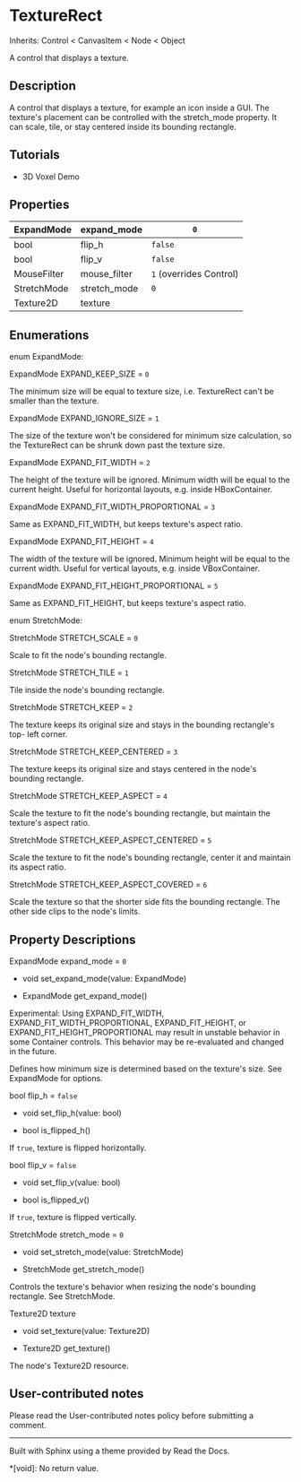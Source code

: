 # TextureRect

Inherits: Control < CanvasItem < Node < Object

A control that displays a texture.

## Description

A control that displays a texture, for example an icon inside a GUI. The
texture's placement can be controlled with the stretch_mode property. It can
scale, tile, or stay centered inside its bounding rectangle.

## Tutorials

  * 3D Voxel Demo

## Properties

ExpandMode | expand_mode | `0`  
---|---|---  
bool | flip_h | `false`  
bool | flip_v | `false`  
MouseFilter | mouse_filter | `1` (overrides Control)  
StretchMode | stretch_mode | `0`  
Texture2D | texture  
  
## Enumerations

enum ExpandMode:

ExpandMode EXPAND_KEEP_SIZE = `0`

The minimum size will be equal to texture size, i.e. TextureRect can't be
smaller than the texture.

ExpandMode EXPAND_IGNORE_SIZE = `1`

The size of the texture won't be considered for minimum size calculation, so
the TextureRect can be shrunk down past the texture size.

ExpandMode EXPAND_FIT_WIDTH = `2`

The height of the texture will be ignored. Minimum width will be equal to the
current height. Useful for horizontal layouts, e.g. inside HBoxContainer.

ExpandMode EXPAND_FIT_WIDTH_PROPORTIONAL = `3`

Same as EXPAND_FIT_WIDTH, but keeps texture's aspect ratio.

ExpandMode EXPAND_FIT_HEIGHT = `4`

The width of the texture will be ignored. Minimum height will be equal to the
current width. Useful for vertical layouts, e.g. inside VBoxContainer.

ExpandMode EXPAND_FIT_HEIGHT_PROPORTIONAL = `5`

Same as EXPAND_FIT_HEIGHT, but keeps texture's aspect ratio.

enum StretchMode:

StretchMode STRETCH_SCALE = `0`

Scale to fit the node's bounding rectangle.

StretchMode STRETCH_TILE = `1`

Tile inside the node's bounding rectangle.

StretchMode STRETCH_KEEP = `2`

The texture keeps its original size and stays in the bounding rectangle's top-
left corner.

StretchMode STRETCH_KEEP_CENTERED = `3`

The texture keeps its original size and stays centered in the node's bounding
rectangle.

StretchMode STRETCH_KEEP_ASPECT = `4`

Scale the texture to fit the node's bounding rectangle, but maintain the
texture's aspect ratio.

StretchMode STRETCH_KEEP_ASPECT_CENTERED = `5`

Scale the texture to fit the node's bounding rectangle, center it and maintain
its aspect ratio.

StretchMode STRETCH_KEEP_ASPECT_COVERED = `6`

Scale the texture so that the shorter side fits the bounding rectangle. The
other side clips to the node's limits.

## Property Descriptions

ExpandMode expand_mode = `0`

  * void set_expand_mode(value: ExpandMode)

  * ExpandMode get_expand_mode()

Experimental: Using EXPAND_FIT_WIDTH, EXPAND_FIT_WIDTH_PROPORTIONAL,
EXPAND_FIT_HEIGHT, or EXPAND_FIT_HEIGHT_PROPORTIONAL may result in unstable
behavior in some Container controls. This behavior may be re-evaluated and
changed in the future.

Defines how minimum size is determined based on the texture's size. See
ExpandMode for options.

bool flip_h = `false`

  * void set_flip_h(value: bool)

  * bool is_flipped_h()

If `true`, texture is flipped horizontally.

bool flip_v = `false`

  * void set_flip_v(value: bool)

  * bool is_flipped_v()

If `true`, texture is flipped vertically.

StretchMode stretch_mode = `0`

  * void set_stretch_mode(value: StretchMode)

  * StretchMode get_stretch_mode()

Controls the texture's behavior when resizing the node's bounding rectangle.
See StretchMode.

Texture2D texture

  * void set_texture(value: Texture2D)

  * Texture2D get_texture()

The node's Texture2D resource.

## User-contributed notes

Please read the User-contributed notes policy before submitting a comment.

* * *

Built with Sphinx using a theme provided by Read the Docs.

  *[void]: No return value.

